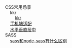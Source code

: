 CSS常用场景  
&nbsp;&nbsp;&nbsp;&nbsp;kkr  
&nbsp;&nbsp;&nbsp;&nbsp;&nbsp;&nbsp;&nbsp;&nbsp;[kkr](./CSS常用场景/kkr/kkr.md)  
&nbsp;&nbsp;&nbsp;&nbsp;[手机端适配](./CSS常用场景/手机端适配.md)  
&nbsp;&nbsp;&nbsp;&nbsp;[水平垂直居中](./CSS常用场景/水平垂直居中.md)  
SASS  
&nbsp;&nbsp;&nbsp;&nbsp;[sass和node-sass有什么区别](./SASS/sass和node-sass有什么区别.md)